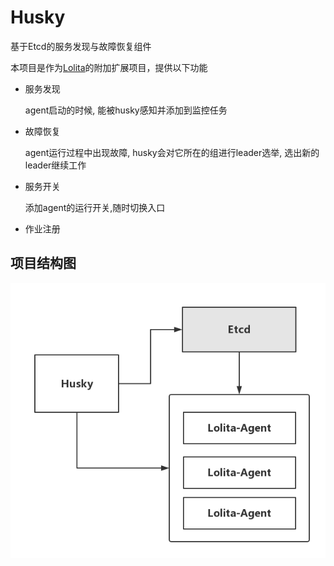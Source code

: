 Husky
======
基于Etcd的服务发现与故障恢复组件

本项目是作为[Lolita](https://github.com/domac/lolita)的附加扩展项目，提供以下功能

- 服务发现

    agent启动的时候, 能被husky感知并添加到监控任务

- 故障恢复

    agent运行过程中出现故障, husky会对它所在的组进行leader选举, 选出新的leader继续工作

- 服务开关

    添加agent的运行开关,随时切换入口

- 作业注册


## 项目结构图

![husky](husky.png)